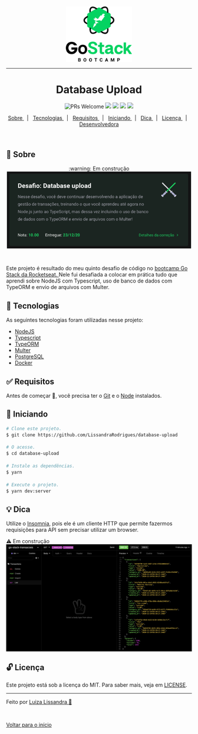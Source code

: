  <div align="center" id="top">
  <p align="center">
  	<img heigth="180px" width="180px" src="https://github.com/LissandraRodrigues/conceitos-nodejs/blob/master/go-stack.png" />
  </p>
</div>

 <hr/>

  <h1 align="center"> Database Upload </h1>

<p align="center">
   <img src="https://img.shields.io/badge/progress-90%25-brightgreen.svg" alt="PRs Welcome">
   <img src = "https://img.shields.io/github/issues/LissandraRodrigues/database-upload" />
   <img src = "https://img.shields.io/github/forks/LissandraRodrigues/database-upload" />
   <img src = "https://img.shields.io/github/stars/LissandraRodrigues/database-upload" />
   <img src = "https://camo.githubusercontent.com/ceb264b271ea36fdd2755c5ce616adcd4e5ea503de3a8b5aa0770a71c89cfabd/68747470733a2f2f696d672e736869656c64732e696f2f6769746875622f6c6963656e73652f6c756b656d6f72616c65732f726f636b657473686f65732d72656163742d6e61746976652e737667" />
	
</p>	

<p align="center">
  <a href="#dart-sobre"> Sobre </a> &#xa0; | &#xa0; 
  <a href="#rocket-tecnologias"> Tecnologias </a> &#xa0; | &#xa0;
  <a href="#white_check_mark-requisitos"> Requisitos </a> &#xa0; | &#xa0;
  <a href="#checkered_flag-iniciando"> Iniciando </a> &#xa0; | &#xa0;
  <a href="#bulb-dica"> Dica </a> &#xa0; | &#xa0;
  <a href="#unlock-licença"> Licença </a> &#xa0; | &#xa0;
  <a href="https://www.linkedin.com/in/luiza-lissandra/" target="_blank"> Desenvolvedora </a>
</p>

<br>

## :dart: Sobre ##

<p align="center">
  :warning: Em construção 
	<img align ="center" width="500px" heigth="500px" src="challenge.png"/>
</p>

<br>

Este projeto é resultado do meu quinto desafio de código no <a href="https://rocketseat.com.br/gostack">bootcamp Go Stack da Rocketseat. </a> Nele fui desafiada a colocar em prática tudo que aprendi sobre NodeJS com Typescript, uso de banco de dados com TypeORM e envio de arquivos com Multer.

## :rocket: Tecnologias ##

As seguintes tecnologias foram utilizadas nesse projeto:

- [NodeJS](https://nodejs.org/)
- [Typescript](https://www.typescriptlang.org/)
- [TypeORM](https://typeorm.io/)
- [Multer](https://www.npmjs.com/package/multer)
- [PostgreSQL](https://www.postgresql.org/)
- [Docker](https://www.docker.com/) 

## :white_check_mark: Requisitos ##

Antes de começar :checkered_flag:, você precisa ter o [Git](https://git-scm.com) e o [Node](https://nodejs.org/en/) instalados.

## :checkered_flag: Iniciando ##

```bash
# Clone este projeto.
$ git clone https://github.com/LissandraRodrigues/database-upload

# O acesse.
$ cd database-upload

# Instale as dependências.
$ yarn 

# Execute o projeto.
$ yarn dev:server

```
## :bulb: Dica ##

Utilize o <a href='https://insomnia.rest/'>Insomnia</a>, pois ele é um cliente HTTP que permite fazermos requisições para API sem precisar utilizar um browser.

:warning: Em construção 
<img align = "center" src = "insomnia.png" />

## :unlock: Licença ##

Este projeto está sob a licença do MIT. Para saber mais, veja em [LICENSE](LICENSE).

<hr/>

Feito por <a href="https://www.linkedin.com/in/luiza-lissandra/" target="_blank"> Luiza Lissandra :rocket: </a>

&#xa0;

<a href="#top"> Voltar para o início </a>
